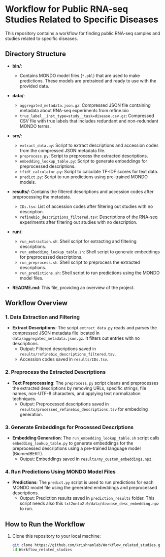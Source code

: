 # Workflow for Public RNA-seq Studies Related to Specific Diseases

This repository contains a  workflow for finding public RNA-seq samples and studies related to specific diseases. 

## Directory Structure

- **bin/**:
   - Contains MONDO model files (`*.pkl`) that are used to make predictions. These models are pretrained and ready to use with the provided data.
-  **data/**: 
     - `aggregated_metadata.json.gz`: Compressed JSON file containing metadata about RNA-seq experiments from refine.bio
     - `true_label__inst_type=study__task=disease.csv.gz`: Compressed CSV file with true labels that includes redundant and non-redundant MONDO terms.
- **src/**: 
  - `extract_data.py`: Script to extract descriptions and accession codes from the compressed JSON metadata file.
  - `preprocess.py`: Script to  preprocess the extracted descriptions.
  - `embedding_lookup_table.py`: Script to generate embeddings for preprocessed descriptions.
  - `tfidf_calculator.py`: Script to calculate TF-IDF scores for text data.
  - `predict.py`: Script to run predictions using pre-trained MONDO models.

- **results/**: Contains the filtered descriptions and accession codes after preprocessing the metadata.
  - `IDs.tsv`: List of accession codes after filtering out studies with no description.
  - `refinebio_descriptions_filtered.tsv`: Descriptions of the RNA-seq experiments after filtering out studies with no description.
- **run/**: 
  - `run_extraction.sh`: Shell script for extracting and filtering descriptions.
  - `run_embedding_lookup_table.sh`: Shell script to generate embeddings for preprocessed descriptions.
  - `run_preprocess.sh`: Shell script to preprocess the extracted descriptions.
  - `run_predictions.sh`: Shell script to run predictions using the MONDO model files.

- **README.md**: This file, providing an overview of the project.

## Workflow Overview

### 1. Data Extraction and Filtering
- **Extract Descriptions**: The script `extract_data.py` reads and parses the compressed JSON metadata file located in `data/aggregated_metadata.json.gz`. It filters out entries with no descriptions.
  - Output: Filtered descriptions saved in `results/refinebio_descriptions_filtered.tsv`.
  - Accession codes saved in `results/IDs.tsv`.

### 2. Preprocess the Extracted Descriptions
- **Text Preprocessing**: The `preprocess.py` script cleans and preprocesses the extracted descriptions by removing URLs, specific strings, file names, non-UTF-8 characters, and applying text normalization techniques.
  - Output: Preprocessed descriptions saved in `results/processed_refinebio_descriptions.tsv` for embedding generation.

### 3. Generate Embeddings for Processed Descriptions
- **Embedding Generation**: The `run_embedding_lookup_table.sh` script calls `embedding_lookup_table.py` to generate embeddings for the preprocessed descriptions using a pre-trained language model (BiomedBERT).
  - Output: Embeddings saved in `results/my_custom_embeddings.npz`.

### 4. Run Predictions Using MONDO Model Files
- **Predictions**: The `predict.py` script is used to run predictions for each MONDO model file using the generated embeddings and preprocessed descriptions.
  - Output: Prediction results saved in `prediction_results` folder. This script needs also this `txt2onto2.0/data/disease_desc_embedding.npz` to run.

## How to Run the Workflow

1. Clone this repository to your local machine:
   ```bash
   git clone https://github.com/krishnanlab/Workflow_related_studies.git
   cd Workflow_related_studies
